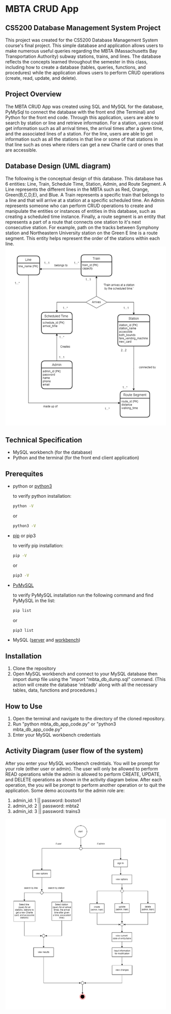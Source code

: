 # MBTA CRUD App

## CS5200 Database Management System Project

This project was created for the CS5200 Database Management System course's final project. This simple 
database and application allows users to make numerous useful queries regarding the MBTA (Massachusetts Bay Transportation Authority) subway stations, trains, and lines. The database reflects the concepts learned throughout the semester in this class, including how to create a database (tables, queries, functions, and procedures) while the application allows users to perform CRUD operations (create, read, update, and delete).

## Project Overview 
The MBTA CRUD App was created using SQL and MySQL for the database, PyMySql to connect the 
database with the front end (the Terminal) and Python for the front end code. Through this application, 
users are able to search by station or line and retrieve information. For a station, users could get
information such as all arrival times, the arrival times after a given time, and the associated lines 
of a station. For the line, users are able to get information such as all the stations in that line or 
some of that stations in that line such as ones where riders can get a new Charlie card or ones that are 
accessible.

## Database Design (UML diagram)
The following is the conceptual design of this database. This database has 6 entities: Line, Train, Schedule Time, Station, Admin, and Route Segment. A Line represents the different lines in the MBTA such as Red, Orange, Green(B,C,D,E), and Blue. A Train represents a specific train that belongs to a line and that will arrive at a station at a specific scheduled time. An Admin represents someone who can perform CRUD operations to create and manipulate the entities or instances of entities in this database, such as creating a scheduled time instance. Finally, a route segment is an entity that represents a part of a route that connects one station to it's next consecutive station. For example, path on the tracks between Symphony station and Northeastern University station on the Green E line is a route segment. This entity helps represent the order of the stations within each line. 
![Conceptual_Design](Documents/Conceptual_Design.png)

## Technical Specification
- MySQL workbench (for the database)
- Python and the terminal (for the front end client application)

## Prerequites 
- python or [python3](https://www.python.org/downloads/)
    
    to verify python installation: 
    ```bash
    python -V
    ```
    or 
    ```bash
    python3 -V
    ```
- [pip](https://pip.pypa.io/en/stable/installation/) or pip3
    
    to verify pip installation: 
    ```bash
    pip -V
    ```
    or 
    ```bash
    pip3 -V
    ```
- [PyMySQL](https://pypi.org/project/pymysql/)
    
    to verify PyMySQL installation run the following command and find PyMySQL in the list: 
    ```bash
    pip list
    ```
    or 
    ```bash
    pip3 list
    ```
- MySQL ([server](https://dev.mysql.com/downloads/mysql/) and [workbench](https://dev.mysql.com/downloads/workbench/))

## Installation
1. Clone the repository
2. Open MySQL workbench and connect to your MySQL database then import dump file using the "import "mbta_db_dump.sql" command. (This action will create the database 'mbtadb' along with all the necessary tables, data, functions and procedures.)

## How to Use
1. Open the terminal and navigate to the directory of the cloned repository.
2. Run "python mbta_db_app_code.py" or "python3 mbta_db_app_code.py"
3. Enter your MySQL workbench credentials 

## Activity Diagram (user flow of the system) 
After you enter your MySQL workbench credntials. You will be prompt for your role (either user or admin). The user will only be allowed to perform READ operations while the admin is allowed to perform CREATE, UPDATE, and DELETE operations as shown in the activity diagram below. After each operation, the you will be prompt to perform another operation or to quit the application. Some demo accounts for the admin role are: 
1. admin_id: 1 || password: boston1
2. admin_id: 2 || password: mbta2
3. admin_id: 3 || password: trains3

![Activity_Diagram](Documents/Activity_Diagram.png)


